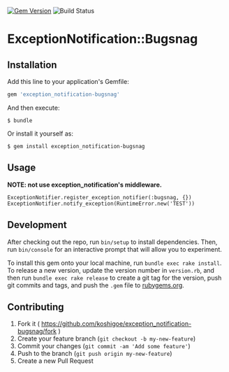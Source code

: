 [![Gem Version](https://badge.fury.io/rb/exception_notification-bugsnag.svg)](http://badge.fury.io/rb/exception_notification-bugsnag)
![Build Status](https://circleci.com/gh/koshigoe/exception_notification-bugsnag.svg?style=shield)

# ExceptionNotification::Bugsnag

## Installation

Add this line to your application's Gemfile:

```ruby
gem 'exception_notification-bugsnag'
```

And then execute:

    $ bundle

Or install it yourself as:

    $ gem install exception_notification-bugsnag

## Usage

**NOTE: not use exception_notification's middleware.**

```
ExceptionNotifier.register_exception_notifier(:bugsnag, {})
ExceptionNotifier.notify_exception(RuntimeError.new('TEST'))
```

## Development

After checking out the repo, run `bin/setup` to install dependencies. Then, run `bin/console` for an interactive prompt that will allow you to experiment.

To install this gem onto your local machine, run `bundle exec rake install`. To release a new version, update the version number in `version.rb`, and then run `bundle exec rake release` to create a git tag for the version, push git commits and tags, and push the `.gem` file to [rubygems.org](https://rubygems.org).

## Contributing

1. Fork it ( https://github.com/koshigoe/exception_notification-bugsnag/fork )
2. Create your feature branch (`git checkout -b my-new-feature`)
3. Commit your changes (`git commit -am 'Add some feature'`)
4. Push to the branch (`git push origin my-new-feature`)
5. Create a new Pull Request

